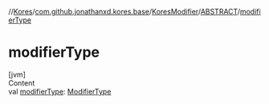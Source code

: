 //[Kores](../../../index.md)/[com.github.jonathanxd.kores.base](../../index.md)/[KoresModifier](../index.md)/[ABSTRACT](index.md)/[modifierType](modifier-type.md)



# modifierType  
[jvm]  
Content  
val [modifierType](modifier-type.md): [ModifierType](../../-modifier-type/index.md)  




